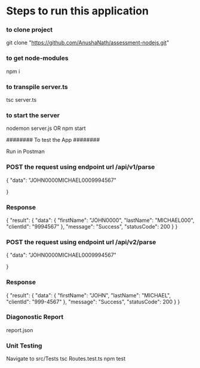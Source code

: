 # Steps to run this application

### to clone project 
git clone "https://github.com/AnushaNath/assessment-nodejs.git" 

### to get node-modules 
npm i   

### to transpile server.ts
tsc server.ts

### to start the server
nodemon server.js OR npm start

######## To test the App ########

Run in Postman

### POST the request using endpoint url /api/v1/parse

{ 
	"data": "JOHN0000MICHAEL0009994567"
	
}

### Response

{
    "result": {
        "data": {
            "firstName": "JOHN0000",
            "lastName": "MICHAEL000",
            "clientId": "9994567"
        },
        "message": "Success",
        "statusCode": 200
    }
}

### POST the request using endpoint url /api/v2/parse

{ 
	"data": "JOHN0000MICHAEL0009994567"
	
}

### Response

{
    "result": {
        "data": {
            "firstName": "JOHN",
            "lastName": "MICHAEL",
            "clientId": "999-4567"
        },
        "message": "Success",
        "statusCode": 200
    }
}

### Diagonostic Report

report.json 

### Unit Testing

Navigate to src/Tests
tsc Routes.test.ts
npm test

